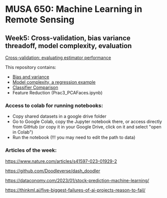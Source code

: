 # MUSA 650: Machine Learning in Remote Sensing

## Week5: Cross-validation, bias variance threadoff, model complexity, evaluation

[Cross-validation: evaluating estimator performance](https://scikit-learn.org/stable/modules/cross_validation.html)

This repository contains:

- [Bias and variance](http://www.r2d3.us/visual-intro-to-machine-learning-part-2)
- [Model complexity, a regression example](Prac1_ModelComplexity.ipynb)
- [Classifier Comparison](Prac2_ClassifierComparison_v1.ipynb)
- Feature Reduction (Prac3_PCAFaces.ipynb)


### Access to colab for running notebooks:

- Copy shared datasets in a google drive folder
- Go to Google Colab, copy the Jupyter notebook there, or access directly from GitHub (or copy it in your Google Drive, click on it and select "open in Colab")
- Run the notebook (!!! you may need to edit the path to data)

### Articles of the week:

https://www.nature.com/articles/s41597-023-01929-2

https://github.com/Doodleverse/dash_doodler

https://dataconomy.com/2023/01/stock-prediction-machine-learning/

https://thinkml.ai/five-biggest-failures-of-ai-projects-reason-to-fail/
